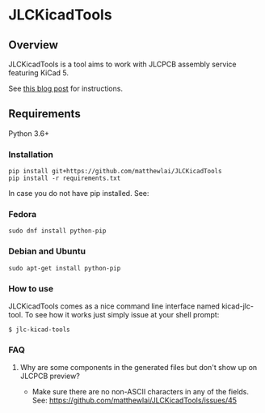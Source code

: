 # JLCKicadTools

## Overview

JLCKicadTools is a tool aims to work with JLCPCB assembly service featuring KiCad 5.

See [this blog post](https://dubiouscreations.com/2019/10/21/using-kicad-with-jlcpcb-assembly-service) for instructions.

## Requirements
Python 3.6+

### Installation
```
pip install git+https://github.com/matthewlai/JLCKicadTools
pip install -r requirements.txt
```

In case you do not have pip installed. See:

### Fedora
```
sudo dnf install python-pip
```

### Debian and Ubuntu
```
sudo apt-get install python-pip
```

### How to use
JLCKicadTools comes as a nice command line interface named kicad-jlc-tool.
To see how it works just simply issue at your shell prompt:

```
$ jlc-kicad-tools
```

### FAQ
1. Why are some components in the generated files but don't show up on JLCPCB preview?

    * Make sure there are no non-ASCII characters in any of the fields. See: https://github.com/matthewlai/JLCKicadTools/issues/45

